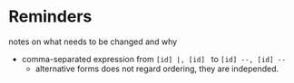 # Reminders

notes on what needs to be changed and why


- comma-separated expression from `[id] |, [id] ` to `[id] --, [id] -- `
    - alternative forms does not regard ordering, they are independed. 